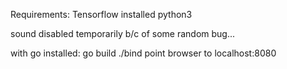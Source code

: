 Requirements:
Tensorflow installed
python3

sound disabled temporarily b/c of some random bug...


with go installed:
go build
./bind
point browser to localhost:8080